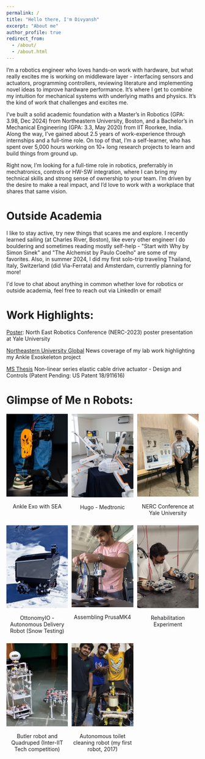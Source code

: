 ```yaml
---
permalink: /
title: "Hello there, I'm Divyansh"
excerpt: "About me"
author_profile: true
redirect_from: 
  - /about/
  - /about.html
---
```

I’m a robotics engineer who loves hands-on work with hardware, but what really excites me is working on middleware layer - interfacing sensors and actuators, programming controllers, reviewing literature and implementing novel ideas to improve hardware performance. It’s where I get to combine my intuition for mechanical systems with underlying maths and physics. It’s the kind of work that challenges and excites me.

I’ve built a solid academic foundation with a Master’s in Robotics (GPA: 3.98, Dec 2024) from Northeastern University, Boston, and a Bachelor’s in Mechanical Engineering (GPA: 3.3, May 2020) from IIT Roorkee, India. Along the way, I’ve gained about 2.5 years of work-experience through internships and a full-time role. On top of that, I’m a self-learner, who has spent over 5,000 hours working on 10+ long research projects to learn and build things from ground up.

Right now, I’m looking for a full-time role in robotics, preferrably in mechatronics, controls or HW-SW integration, where I can bring my technical skills and strong sense of ownership to your team. I’m driven by the desire to make a real impact, and I’d love to work with a workplace that shares that same vision.

Outside Academia
======
I like to stay active, try new things that scares me and explore. I recently learned sailing (at Charles River, Boston), like every other engineer I do bouldering and sometimes reading mostly self-help - "Start with Why by Simon Sinek" and "The Alchemist by Paulo Coelho" are some of my favorites. Also, in summer 2024, I did my first solo-trip traveling Thailand, Italy, Switzerland (did Via-Ferrata) and Amsterdam, currently planning for more!

I'd love to chat about anything in common whether love for robotics or outside academia, feel free to reach out via LinkedIn or email!

Work Highlights:
======
[Poster](/files/NERC_Poster.pdf): North East Robotics Conference (NERC-2023) poster presentation at Yale University

[Northeastern University Global](https://news.northeastern.edu/2024/11/23/exoskeleton-research-mobility/) News coverage of my lab work highlighting my Ankle Exoskeleton project

[MS Thesis](https://www.proquest.com/docview/3147874129) Non-linear series elastic cable drive actuator - Design and Controls (Patent Pending: US Patent 18/911616)

Glimpse of Me n Robots:
======
<div style="display: grid; grid-template-columns: repeat(auto-fill, minmax(150px, 1fr)); gap: 10px;">

  <div>
    <img src="/images/Intro_Exo.jpg" alt="Exo" style="width: 100%; height: auto;">
    <p style="text-align: center;">Ankle Exo with SEA</p>
  </div>
  
  <div>
    <img src="/images/Intro_MDT.jpg" alt="Hugo - MDT" style="width: 100%; height: auto;">
    <p style="text-align: center;">Hugo - Medtronic</p>
  </div>
  
  <div>
    <img src="/images/Intro_NERC.jpg" alt="Image 3" style="width: 100%; height: auto;">
    <p style="text-align: center;">NERC Conference at Yale University</p>
  </div>
  
  <div>
    <img src="/images/Intro_Ottobot.jpg" alt="Image 4" style="width: 100%; height: auto;">
    <p style="text-align: center;">OttonomyIO - Autonomous Delivery Robot (Snow Testing)</p>
  </div>
  
  <div>
    <img src="/images/Intro_Printer.JPG" alt="Image 5" style="width: 100%; height: auto;">
    <p style="text-align: center;">Assembling PrusaMK4</p>
  </div>
  
  <div>
    <img src="/images/Intro_roboArm.jpg" alt="Image 6" style="width: 100%; height: auto;">
    <p style="text-align: center;">Rehabilitation Experiment</p>
  </div>
  
  <div>
    <img src="/images/Intro_Chitrak.png" alt="Image 7" style="width: 100%; height: auto;">
    <p style="text-align: center;">Butler robot and Quadruped (Inter-IIT Tech competition)</p>
  </div>

  <div>
    <img src="/images/Intro_ATC.png" alt="Image 8" style="width: 100%; height: auto;">
    <p style="text-align: center;">Autonomous toilet cleaning robot (my first robot, 2017)</p>
  </div>

</div>